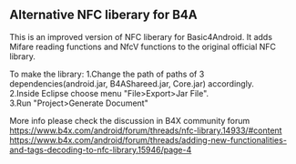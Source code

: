 ## Alternative NFC liberary for B4A

This is an improved version of NFC liberary for Basic4Android. It adds Mifare reading functions and NfcV functions to the original official NFC library.

To make the library:
1.Change the path of  paths of 3 dependencies(android.jar, B4AShareed.jar, Core.jar) accordingly.  
2.Inside Eclipse choose menu "File>Export>Jar File".  
3.Run "Project>Generate Document"  

More info please check the discussion in B4X community forum  
https://www.b4x.com/android/forum/threads/nfc-library.14933/#content  
https://www.b4x.com/android/forum/threads/adding-new-functionalities-and-tags-decoding-to-nfc-library.15946/page-4

 
